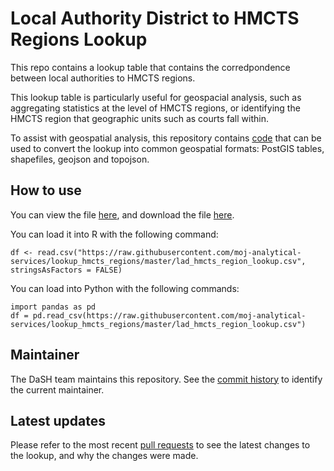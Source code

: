 # Local Authority District to HMCTS Regions Lookup

This repo contains a lookup table that contains the corredpondence between local authorities to HMCTS regions.  

This lookup table is particularly useful for geospacial analysis, such as aggregating statistics at the level of HMCTS regions, or identifying the HMCTS region that geographic units such as courts fall within.

To assist with geospatial analysis, this repository contains [code](https://github.com/moj-analytical-services/lookup_hmcts_regions/blob/master/How%20to%20produce%20shapefiles%20and%20geojson%20from%20the%20lookup.ipynb) that can be used to convert the lookup into common geospatial formats: PostGIS tables, shapefiles, geojson and topojson.

## How to use

You can view the file [here](https://github.com/moj-analytical-services/lookup_hmcts_regions/blob/master/lad_hmcts_region_lookup.csv), and download the file [here](https://raw.githubusercontent.com/moj-analytical-services/lookup_hmcts_regions/master/lad_hmcts_region_lookup.csv).

You can load it into R with the following command:
```
df <- read.csv("https://raw.githubusercontent.com/moj-analytical-services/lookup_hmcts_regions/master/lad_hmcts_region_lookup.csv", stringsAsFactors = FALSE)
```

You can load into Python with the following commands:

```
import pandas as pd 
df = pd.read_csv(https://raw.githubusercontent.com/moj-analytical-services/lookup_hmcts_regions/master/lad_hmcts_region_lookup.csv")
```

## Maintainer

The DaSH team maintains this repository.  See the [commit history](https://github.com/moj-analytical-services/lookup_hmcts_regions/commits/master) to identify the current maintainer.

## Latest updates

Please refer to the most recent [pull requests](https://github.com/moj-analytical-services/lookup_hmcts_regions/pulls?utf8=%E2%9C%93&q=) to see the latest changes to the lookup, and why the changes were made.
